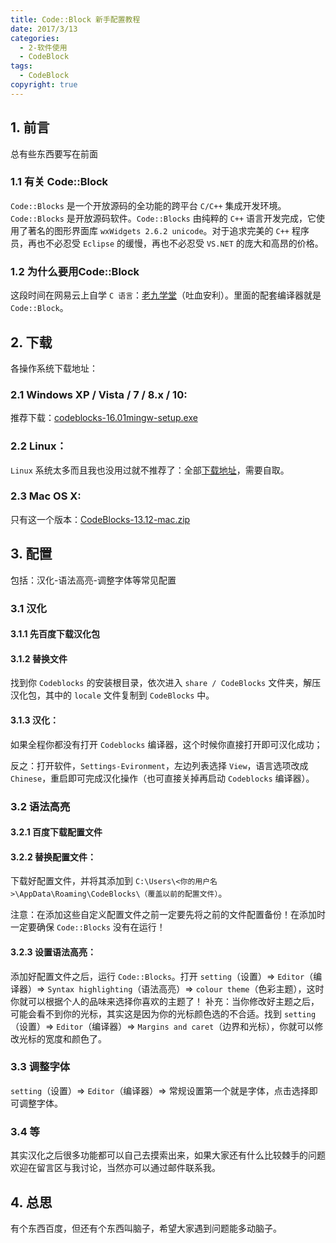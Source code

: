 ```yaml
---
title: Code::Block 新手配置教程
date: 2017/3/13
categories: 
  - 2-软件使用
  - CodeBlock
tags: 
  - CodeBlock
copyright: true
---
```


## 1. 前言

总有些东西要写在前面

### 1.1 有关 Code::Block

`Code::Blocks` 是一个开放源码的全功能的跨平台 `C/C++` 集成开发环境。 `Code::Blocks` 是开放源码软件。`Code::Blocks` 由纯粹的 `C++` 语言开发完成，它使用了著名的图形界面库 `wxWidgets 2.6.2 unicode`。对于追求完美的 `C++` 程序员，再也不必忍受 `Eclipse` 的缓慢，再也不必忍受 `VS.NET` 的庞大和高昂的价格。

### 1.2 为什么要用Code::Block

这段时间在网易云上自学 `C 语言`：[老九学堂][1]（吐血安利）。里面的配套编译器就是 `Code::Block`。

## 2. 下载

各操作系统下载地址：

### 2.1 Windows XP / Vista / 7 / 8.x / 10:

推荐下载：[codeblocks-16.01mingw-setup.exe][2]

### 2.2 Linux：

`Linux` 系统太多而且我也没用过就不推荐了：全部[下载地址][3]，需要自取。

### 2.3 Mac OS X:

只有这一个版本：[CodeBlocks-13.12-mac.zip][4]

## 3. 配置

包括：汉化-语法高亮-调整字体等常见配置

### 3.1 汉化

#### 3.1.1 先百度下载汉化包

#### 3.1.2 替换文件

找到你 `Codeblocks` 的安装根目录，依次进入 `share / CodeBlocks` 文件夹，解压汉化包，其中的 `locale` 文件复制到 `CodeBlocks` 中。

#### 3.1.3 汉化：

如果全程你都没有打开 `Codeblocks` 编译器，这个时候你直接打开即可汉化成功；

反之：打开软件，`Settings-Evironment`，左边列表选择 `View`，语言选项改成 `Chinese`，重启即可完成汉化操作（也可直接关掉再启动 `Codeblocks` 编译器）。

### 3.2 语法高亮

#### 3.2.1 百度下载配置文件

#### 3.2.2 替换配置文件：

下载好配置文件，并将其添加到 `C:\Users\<你的用户名>\AppData\Roaming\CodeBlocks\（覆盖以前的配置文件）`。

注意：在添加这些自定义配置文件之前一定要先将之前的文件配置备份！在添加时一定要确保 `Code::Blocks` 没有在运行！

#### 3.2.3 设置语法高亮：

添加好配置文件之后，运行 `Code::Blocks`。打开 `setting`（设置）=> `Editor`（编译器）=> `Syntax highlighting`（语法高亮）=> `colour theme`（色彩主题），这时你就可以根据个人的品味来选择你喜欢的主题了！
补充：当你修改好主题之后，可能会看不到你的光标，其实这是因为你的光标颜色选的不合适。找到 `setting`（设置）=> `Editor`（编译器）=> `Margins and caret`（边界和光标），你就可以修改光标的宽度和颜色了。

### 3.3 调整字体

`setting`（设置）=> `Editor`（编译器）=> 常规设置第一个就是字体，点击选择即可调整字体。

### 3.4 等

其实汉化之后很多功能都可以自己去摸索出来，如果大家还有什么比较棘手的问题欢迎在留言区与我讨论，当然亦可以通过邮件联系我。

## 4. 总思

有个东西百度，但还有个东西叫脑子，希望大家遇到问题能多动脑子。

[1]: http://study.163.com/course/courseMain.htm?courseId=1003425004
[2]: http://sourceforge.net/projects/codeblocks/files/Binaries/16.01/Windows/codeblocks-16.01mingw-setup.exe
[3]: http://www.codeblocks.org/downloads/26#windows#line1
[4]: http://sourceforge.net/projects/codeblocks/files/Binaries/13.12/MacOS/CodeBlocks-13.12-mac.zip
